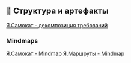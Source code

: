 ## 📁 Структура и артефакты


[Я.Самокат - декомпозиция требований](https://miro.com/app/board/uXjVP2poiic=/?share_link_id=175033513820)
### Mindmaps
[Я.Самокат - Mindmap](https://drive.google.com/file/d/14f20RsOAwXa0Dc6Cwkg6GXGpX8rUrT7t/view?usp=sharing) 
[Я.Маршруты - Mindmap](https://github.com/Kanewa/portfolio/blob/main/diagrams/%D0%AF.%D0%9C%D0%B0%D1%80%D1%88%D1%80%D1%83%D1%82%D1%8B%20-%20Mindmap.png)
